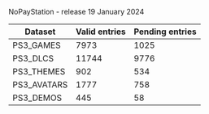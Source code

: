 NoPayStation - release 19 January 2024

|  Dataset  |Valid entries|Pending entries|
|-----------|-------------|---------------|
| PS3_GAMES |     7973    |      1025     |
|  PS3_DLCS |    11744    |      9776     |
| PS3_THEMES|     902     |      534      |
|PS3_AVATARS|     1777    |      758      |
| PS3_DEMOS |     445     |       58      |